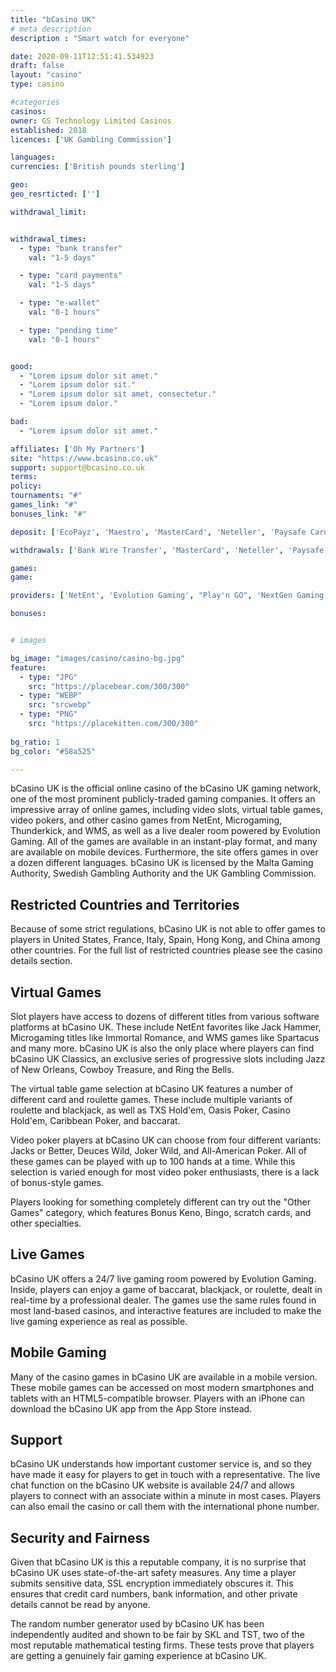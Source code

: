 ```yaml
---
title: "bCasino UK"
# meta description
description : "Smart watch for everyone"

date: 2020-09-11T12:51:41.534923
draft: false
layout: "casino" 
type: casino

#categories
casinos: 
owner: GS Technology Limited Casinos
established: 2018
licences: ['UK Gambling Commission']

languages: 
currencies: ['British pounds sterling']

geo: 
geo_resrticted: ['']

withdrawal_limit:


withdrawal_times:
  - type: "bank transfer"
    val: "1-5 days"

  - type: "card payments"
    val: "1-5 days"

  - type: "e-wallet"
    val: "0-1 hours"

  - type: "pending time"
    val: "0-1 hours"


good:
  - "Lorem ipsum dolor sit amet."
  - "Lorem ipsum dolor sit."
  - "Lorem ipsum dolor sit amet, consectetur."
  - "Lorem ipsum dolor."

bad:
  - "Lorem ipsum dolor sit amet."

affiliates: ['Oh My Partners']
site: "https://www.bcasino.co.uk"
support: support@bcasino.co.uk
terms:
policy:
tournaments: "#"
games_link: "#"
bonuses_link: "#"

deposit: ['EcoPayz', 'Maestro', 'MasterCard', 'Neteller', 'Paysafe Card', 'Visa', 'Skrill', 'Pay by Phone', 'Citadel Instant Banking']

withdrawals: ['Bank Wire Transfer', 'MasterCard', 'Neteller', 'Paysafe Card', 'Phone', 'Visa', 'EcoPayz', 'Instant Banking', 'Skrill']

games: 
game:

providers: ['NetEnt', 'Evolution Gaming', "Play'n GO", 'NextGen Gaming', 'Aristocrat', 'Playson', 'Thunderkick', 'Nektan', 'Betdigital', 'Wazdan', 'Elk Studios', 'Lightning Box', 'Ainsworth Gaming Technology', 'Fugaso', 'SG Gaming', 'Booming Games', 'Blueprint Gaming', 'Big Time Gaming', 'Microgaming']

bonuses:


# images

bg_image: "images/casino/casino-bg.jpg"  
feature:
  - type: "JPG" 
    src: "https://placebear.com/300/300"
  - type: "WEBP"
    src: "srcwebp"
  - type: "PNG"
    src: "https://placekitten.com/300/300"  
 
bg_ratio: 1 
bg_color: "#58a525"  

---
```


bCasino UK is the official online casino of the bCasino UK gaming network, one of the most prominent publicly-traded gaming companies. It offers an impressive array of online games, including video slots, virtual table games, video pokers, and other casino games from NetEnt, Microgaming, Thunderkick, and WMS, as well as a live dealer room powered by Evolution Gaming. All of the games are available in an instant-play format, and many are available on mobile devices. Furthermore, the site offers games in over a dozen different languages. bCasino UK is licensed by the Malta Gaming Authority, Swedish Gambling Authority and the UK Gambling Commission.

## Restricted Countries and Territories
Because of some strict regulations, bCasino UK is not able to offer games to players in United States, France, Italy, Spain, Hong Kong, and China among other countries. For the full list of restricted countries please see the casino details section.

## Virtual Games
Slot players have access to dozens of different titles from various software platforms at bCasino UK. These include NetEnt favorites like Jack Hammer, Microgaming titles like Immortal Romance, and WMS games like Spartacus and many more. bCasino UK is also the only place where players can find bCasino UK Classics, an exclusive series of progressive slots including Jazz of New Orleans, Cowboy Treasure, and Ring the Bells.

The virtual table game selection at bCasino UK features a number of different card and roulette games. These include multiple variants of roulette and blackjack, as well as TXS Hold'em, Oasis Poker, Casino Hold'em, Caribbean Poker, and baccarat.

Video poker players at bCasino UK can choose from four different variants: Jacks or Better, Deuces Wild, Joker Wild, and All-American Poker. All of these games can be played with up to 100 hands at a time. While this selection is varied enough for most video poker enthusiasts, there is a lack of bonus-style games.

Players looking for something completely different can try out the "Other Games" category, which features Bonus Keno, Bingo, scratch cards, and other specialties.

## Live Games
bCasino UK offers a 24/7 live gaming room powered by Evolution Gaming. Inside, players can enjoy a game of baccarat, blackjack, or roulette, dealt in real-time by a professional dealer. The games use the same rules found in most land-based casinos, and interactive features are included to make the live gaming experience as real as possible.

## Mobile Gaming
Many of the casino games in bCasino UK are available in a mobile version. These mobile games can be accessed on most modern smartphones and tablets with an HTML5-compatible browser. Players with an iPhone can download the bCasino UK app from the App Store instead.

## Support
bCasino UK understands how important customer service is, and so they have made it easy for players to get in touch with a representative. The live chat function on the bCasino UK website is available 24/7 and allows players to connect with an associate within a minute in most cases. Players can also email the casino or call them with the international phone number.

## Security and Fairness
Given that bCasino UK is this a reputable company, it is no surprise that bCasino UK uses state-of-the-art safety measures. Any time a player submits sensitive data, SSL encryption immediately obscures it. This ensures that credit card numbers, bank information, and other private details cannot be read by anyone.

The random number generator used by bCasino UK has been independently audited and shown to be fair by SKL and TST, two of the most reputable mathematical testing firms. These tests prove that players are getting a genuinely fair gaming experience at bCasino UK.